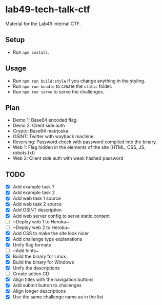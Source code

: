 # lab49-tech-talk-ctf

Material for the Lab49 internal CTF.

## Setup

- Run `npm install`.

## Usage

- Run `npm run build:style` if you change anything in the styling.
- Run `npm run bundle` to create the `static` folder.
- Run `npm run serve` to serve the challenges.

## Plan

- Demo 1: Base64 encoded flag.
- Demo 2: Client side auth
- Crypto: Base64 matrjoska.
- OSINT: Twitter with wayback machine.
- Reversing: Password check with password compiled into the binary.
- Web 1: Flag hidden in the elements of the site (HTML, CSS, JS, robots.txt)
- Web 2: Client side auth with weak hashed password

## TODO

- [x] Add example task 1
- [x] Add example task 2
- [x] Add web task 1 source
- [x] Add web task 2 source
- [x] Add OSINT description
- [x] Add web server config to serve static content
- [ ] ~Deploy web 1 to Heroku~
- [ ] ~Deploy web 2 to Heroku~
- [x] Add CSS to make the site look nicer
- [x] Add challenge type explanations
- [x] Unify flag formats
- [ ] ~Add hints~
- [x] Build the binary for Linux
- [x] Build the binary for Windows
- [x] Unify the descriptions
- [ ] Create action CD
- [x] Align titles with the navigation buttons
- [x] Add submit button to challenges
- [x] Align longer descriptions
- [x] Use the same challenge name as in the list
